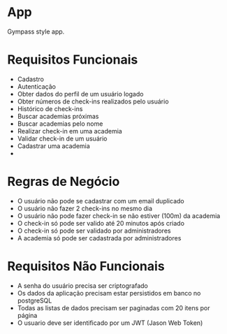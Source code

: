 # App

Gympass style app.

# Requisitos Funcionais 

- Cadastro
- Autenticação
- Obter dados do perfil de um usuário logado
- Obter números de check-ins realizados pelo usuário 
- Histórico de check-ins
- Buscar academias próximas 
- Buscar academias pelo nome
- Realizar check-in em uma academia 
- Validar check-in de um usuário 
- Cadastrar uma academia 
- 

# Regras de Negócio 

- O usuário não pode se cadastrar com um email duplicado
- O usuário não fazer 2 check-ins no mesmo dia
- O usuário não pode fazer check-in se não estiver (100m) da academia
- O check-in só pode ser valido até 20 minutos após criado
- O check-in só pode ser validado por administradores 
- A academia só pode ser cadastrada por administradores

# Requisitos Não Funcionais

- A senha do usuário precisa ser criptografado 
- Os dados da aplicação precisam estar persistidos em banco no postgreSQL
- Todas as listas de dados precisam ser paginadas com 20 itens por página 
- O usuario deve ser identificado por um JWT (Jason Web Token)
